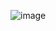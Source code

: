 ![image](https://user-images.githubusercontent.com/29136753/130747687-0f3170aa-e760-4d7e-8cb6-0ede5f3d6279.png)
